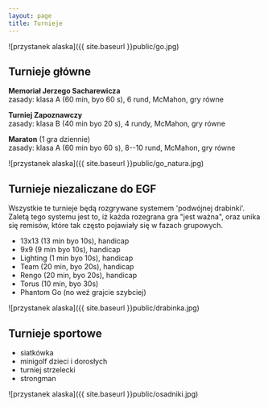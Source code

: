 ```yaml
---
layout: page
title: Turnieje
---
```


![przystanek alaska]({{ site.baseurl }}public/go.jpg)

## Turnieje główne

**Memoriał Jerzego Sacharewicza**  
zasady: klasa A (60 min, byo 60 s), 6 rund, McMahon, gry równe 

**Turniej Zapoznawczy**  
zasady: klasa B (40 min byo 20 s), 4 rundy, McMahon, gry równe 

**Maraton** (1 gra dziennie)  
zasady: klasa A (60 min byo 60 s), 8--10 rund, McMahon, gry równe 

![przystanek alaska]({{ site.baseurl }}public/go_natura.jpg)

## Turnieje niezaliczane do EGF 

Wszystkie te turnieje będą rozgrywane systemem 'podwójnej drabinki'. Zaletą tego systemu jest to, iż każda rozegrana gra "jest ważna", oraz unika się remisów, które tak często pojawiały się w fazach grupowych. 

- 13x13 (13 min byo 10s), handicap
- 9x9 (9 min byo 10s), handicap
- Lighting (1 min byo 10s), handicap
- Team (20 min, byo 20s), handicap
- Rengo (20 min, byo 20s), handicap
- Torus (10 min, byo 30s)
- Phantom Go (no weź grajcie szybciej)

![przystanek alaska]({{ site.baseurl }}public/drabinka.jpg)

## Turnieje sportowe 

- siatkówka 
- minigolf dzieci i dorosłych 
- turniej strzelecki 
- strongman 

![przystanek alaska]({{ site.baseurl }}public/osadniki.jpg)
